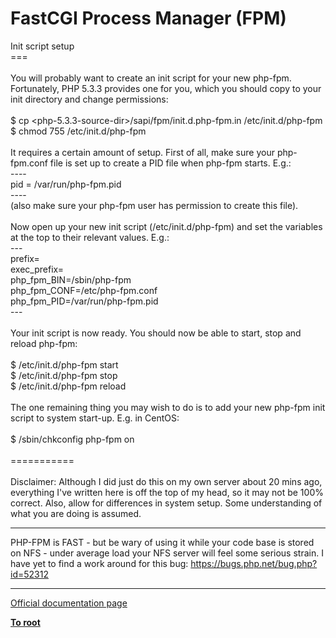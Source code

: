 # FastCGI Process Manager (FPM)



Init script setup<br>===<br><br>You will probably want to create an init script for your new php-fpm. Fortunately, PHP 5.3.3 provides one for you, which you should copy to your init directory and change permissions:<br><br>$ cp &lt;php-5.3.3-source-dir&gt;/sapi/fpm/init.d.php-fpm.in /etc/init.d/php-fpm<br>$ chmod 755 /etc/init.d/php-fpm<br><br>It requires a certain amount of setup. First of all, make sure your php-fpm.conf file is set up to  create a PID file when php-fpm starts. E.g.:<br>----<br>pid = /var/run/php-fpm.pid<br>----<br>(also make sure your php-fpm user has permission to create this file).<br><br>Now open up your new init script (/etc/init.d/php-fpm) and set the variables at the top to their relevant values. E.g.:<br>---<br>prefix=<br>exec_prefix=<br>php_fpm_BIN=/sbin/php-fpm<br>php_fpm_CONF=/etc/php-fpm.conf<br>php_fpm_PID=/var/run/php-fpm.pid<br>---<br><br>Your init script is now ready. You should now be able to start, stop and reload php-fpm:<br><br>$ /etc/init.d/php-fpm start<br>$ /etc/init.d/php-fpm stop<br>$ /etc/init.d/php-fpm reload<br><br>The one remaining thing you may wish to do is to add your new php-fpm init script to system start-up. E.g. in CentOS:<br><br>$ /sbin/chkconfig php-fpm on<br><br>===========<br><br>Disclaimer: Although I did just do this on my own server about 20 mins ago, everything I&apos;ve written here is off the top of my head, so it may not be 100% correct. Also, allow for differences in system setup. Some understanding of what you are doing is assumed.  

---

PHP-FPM is FAST - but be wary of using it while your code base is stored on NFS - under average load your NFS server will feel some serious strain. I have yet to find a work around for this bug: https://bugs.php.net/bug.php?id=52312  

---

[Official documentation page](https://www.php.net/manual/en/install.fpm.php)

**[To root](/README.md)**